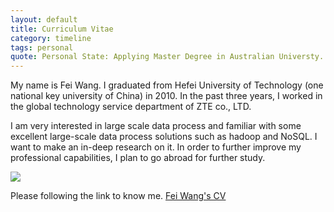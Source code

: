 ```yaml
---
layout: default
title: Curriculum Vitae
category: timeline
tags: personal
quote: Personal State: Applying Master Degree in Australian Universty.
---
```


My name is Fei Wang. I graduated from Hefei University of Technology (one national key university of China) in 2010. In the past three years, I worked in the global technology service department of ZTE co., LTD. 

I am very interested in large scale data process and familiar with some excellent large-scale data process solutions such as hadoop and NoSQL. I want to make an in-deep research on it. In order to further improve my professional capabilities, I plan to go abroad for further study. 

<img src="../img/me.jpg" />


Please following the link to know me. <a href="./pdf/personal.pdf">Fei Wang's CV</a>

